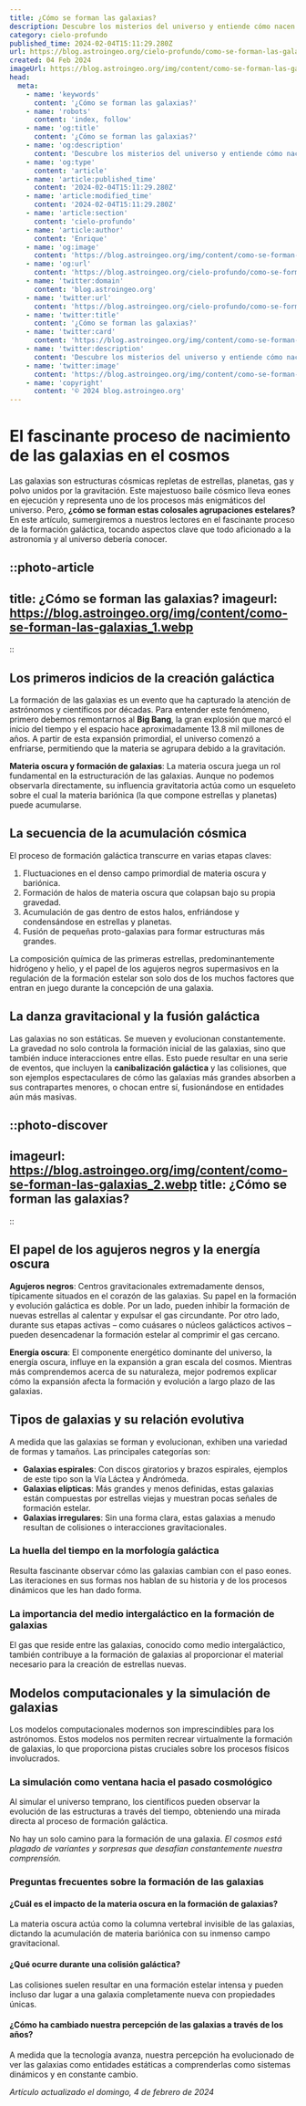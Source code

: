 ```yaml
---
title: ¿Cómo se forman las galaxias?
description: Descubre los misterios del universo y entiende cómo nacen las galaxias en este completo y fascinante artículo científico.
category: cielo-profundo
published_time: 2024-02-04T15:11:29.280Z
url: https://blog.astroingeo.org/cielo-profundo/como-se-forman-las-galaxias
created: 04 Feb 2024
imageUrl: https://blog.astroingeo.org/img/content/como-se-forman-las-galaxias_1.webp
head:
  meta:
    - name: 'keywords'
      content: '¿Cómo se forman las galaxias?'
    - name: 'robots'
      content: 'index, follow'
    - name: 'og:title'
      content: '¿Cómo se forman las galaxias?'
    - name: 'og:description'
      content: 'Descubre los misterios del universo y entiende cómo nacen las galaxias en este completo y fascinante artículo científico.'
    - name: 'og:type'
      content: 'article'
    - name: 'article:published_time'
      content: '2024-02-04T15:11:29.280Z'
    - name: 'article:modified_time'
      content: '2024-02-04T15:11:29.280Z'
    - name: 'article:section'
      content: 'cielo-profundo'
    - name: 'article:author'
      content: 'Enrique'
    - name: 'og:image'
      content: 'https://blog.astroingeo.org/img/content/como-se-forman-las-galaxias_1.webp'
    - name: 'og:url'
      content: 'https://blog.astroingeo.org/cielo-profundo/como-se-forman-las-galaxias'
    - name: 'twitter:domain'
      content: 'blog.astroingeo.org'
    - name: 'twitter:url'
      content: 'https://blog.astroingeo.org/cielo-profundo/como-se-forman-las-galaxias'
    - name: 'twitter:title'
      content: '¿Cómo se forman las galaxias?'
    - name: 'twitter:card'
      content: 'https://blog.astroingeo.org/img/content/como-se-forman-las-galaxias_1.webp'
    - name: 'twitter:description'
      content: 'Descubre los misterios del universo y entiende cómo nacen las galaxias en este completo y fascinante artículo científico.'
    - name: 'twitter:image'
      content: 'https://blog.astroingeo.org/img/content/como-se-forman-las-galaxias_1.webp'
    - name: 'copyright'
      content: '© 2024 blog.astroingeo.org'
---
```

# El fascinante proceso de nacimiento de las galaxias en el cosmos

Las galaxias son estructuras cósmicas repletas de estrellas, planetas, gas y polvo unidos por la gravitación. Este majestuoso baile cósmico lleva eones en ejecución y representa uno de los procesos más enigmáticos del universo. Pero, **¿cómo se forman estas colosales agrupaciones estelares?** En este artículo, sumergiremos a nuestros lectores en el fascinante proceso de la formación galáctica, tocando aspectos clave que todo aficionado a la astronomía y al universo debería conocer.


::photo-article
---
title: ¿Cómo se forman las galaxias?
imageurl: https://blog.astroingeo.org/img/content/como-se-forman-las-galaxias_1.webp
---
::


## Los primeros indicios de la creación galáctica

La formación de las galaxias es un evento que ha capturado la atención de astrónomos y científicos por décadas. Para entender este fenómeno, primero debemos remontarnos al **Big Bang**, la gran explosión que marcó el inicio del tiempo y el espacio hace aproximadamente 13.8 mil millones de años. A partir de esta expansión primordial, el universo comenzó a enfriarse, permitiendo que la materia se agrupara debido a la gravitación.

**Materia oscura y formación de galaxias**: La materia oscura juega un rol fundamental en la estructuración de las galaxias. Aunque no podemos observarla directamente, su influencia gravitatoria actúa como un esqueleto sobre el cual la materia bariónica (la que compone estrellas y planetas) puede acumularse.

## La secuencia de la acumulación cósmica

El proceso de formación galáctica transcurre en varias etapas claves:

1. Fluctuaciones en el denso campo primordial de materia oscura y bariónica.
2. Formación de halos de materia oscura que colapsan bajo su propia gravedad.
3. Acumulación de gas dentro de estos halos, enfriándose y condensándose en estrellas y planetas.
4. Fusión de pequeñas proto-galaxias para formar estructuras más grandes.

La composición química de las primeras estrellas, predominantemente hidrógeno y helio, y el papel de los agujeros negros supermasivos en la regulación de la formación estelar son solo dos de los muchos factores que entran en juego durante la concepción de una galaxia.

## La danza gravitacional y la fusión galáctica

Las galaxias no son estáticas. Se mueven y evolucionan constantemente. La gravedad no solo controla la formación inicial de las galaxias, sino que también induce interacciones entre ellas. Esto puede resultar en una serie de eventos, que incluyen la **canibalización galáctica** y las colisiones, que son ejemplos espectaculares de cómo las galaxias más grandes absorben a sus contrapartes menores, o chocan entre sí, fusionándose en entidades aún más masivas.


::photo-discover
---
imageurl: https://blog.astroingeo.org/img/content/como-se-forman-las-galaxias_2.webp
title: ¿Cómo se forman las galaxias?
---
::


## El papel de los agujeros negros y la energía oscura

**Agujeros negros**: Centros gravitacionales extremadamente densos, típicamente situados en el corazón de las galaxias. Su papel en la formación y evolución galáctica es doble. Por un lado, pueden inhibir la formación de nuevas estrellas al calentar y expulsar el gas circundante. Por otro lado, durante sus etapas activas – como cuásares o núcleos galácticos activos – pueden desencadenar la formación estelar al comprimir el gas cercano.

**Energía oscura**: El componente energético dominante del universo, la energía oscura, influye en la expansión a gran escala del cosmos. Mientras más comprendemos acerca de su naturaleza, mejor podremos explicar cómo la expansión afecta la formación y evolución a largo plazo de las galaxias.

## Tipos de galaxias y su relación evolutiva

A medida que las galaxias se forman y evolucionan, exhiben una variedad de formas y tamaños. Las principales categorías son:

- **Galaxias espirales**: Con discos giratorios y brazos espirales, ejemplos de este tipo son la Vía Láctea y Andrómeda.
- **Galaxias elípticas**: Más grandes y menos definidas, estas galaxias están compuestas por estrellas viejas y muestran pocas señales de formación estelar.
- **Galaxias irregulares**: Sin una forma clara, estas galaxias a menudo resultan de colisiones o interacciones gravitacionales.

### La huella del tiempo en la morfología galáctica

Resulta fascinante observar cómo las galaxias cambian con el paso eones. Las iteraciones en sus formas nos hablan de su historia y de los procesos dinámicos que les han dado forma.

### La importancia del medio intergaláctico en la formación de galaxias

El gas que reside entre las galaxias, conocido como medio intergaláctico, también contribuye a la formación de galaxias al proporcionar el material necesario para la creación de estrellas nuevas.

## Modelos computacionales y la simulación de galaxias

Los modelos computacionales modernos son imprescindibles para los astrónomos. Estos modelos nos permiten recrear virtualmente la formación de galaxias, lo que proporciona pistas cruciales sobre los procesos físicos involucrados.

### La simulación como ventana hacia el pasado cosmológico

Al simular el universo temprano, los científicos pueden observar la evolución de las estructuras a través del tiempo, obteniendo una mirada directa al proceso de formación galáctica.

No hay un solo camino para la formación de una galaxia. *El cosmos está plagado de variantes y sorpresas que desafían constantemente nuestra comprensión.*

### Preguntas frecuentes sobre la formación de las galaxias

#### ¿Cuál es el impacto de la materia oscura en la formación de galaxias?
La materia oscura actúa como la columna vertebral invisible de las galaxias, dictando la acumulación de materia bariónica con su inmenso campo gravitacional.

#### ¿Qué ocurre durante una colisión galáctica?
Las colisiones suelen resultar en una formación estelar intensa y pueden incluso dar lugar a una galaxia completamente nueva con propiedades únicas.

#### ¿Cómo ha cambiado nuestra percepción de las galaxias a través de los años?
A medida que la tecnología avanza, nuestra percepción ha evolucionado de ver las galaxias como entidades estáticas a comprenderlas como sistemas dinámicos y en constante cambio.

_Artículo actualizado el domingo, 4 de febrero de 2024_